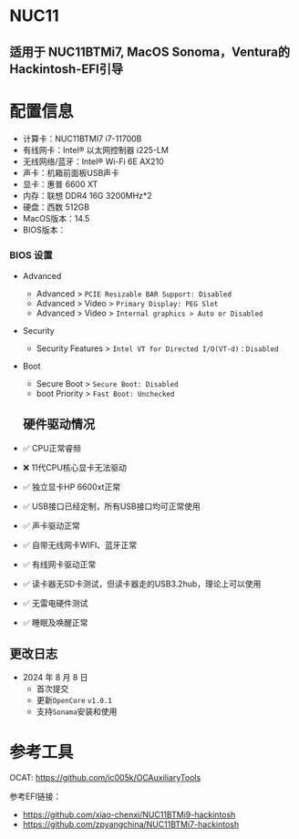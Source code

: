 # NUC11
## 适用于 NUC11BTMi7, MacOS Sonoma，Ventura的Hackintosh-EFI引导
# 配置信息
- 计算卡：NUC11BTMI7 i7-11700B
- 有线网卡：Intel® 以太网控制器 i225-LM
- 无线网络/蓝牙：Intel® Wi-Fi 6E AX210
- 声卡：机箱前面板USB声卡
- 显卡：惠普 6600 XT
- 内存：联想 DDR4 16G 3200MHz*2
- 硬盘：西数  512GB
- MacOS版本：14.5
- BIOS版本：
### BIOS 设置
- Advanced
  - Advanced > `PCIE Resizable BAR Support: Disabled`
  - Advanced > Video > `Primary Display: PEG Slot`
  - Advanced > Video > `Internal graphics > Auto or Disabled`
- Security
  - Security Features > `Intel VT for Directed I/O(VT-d)：Disabled`
- Boot
  - Secure Boot > `Secure Boot: Disabled`
  - boot Priority > `Fast Boot: Unchecked`
 
  ## 硬件驱动情况
- ✅ CPU正常睿频
- ❌ 11代CPU核心显卡无法驱动
- ✅ 独立显卡HP 6600xt正常
- ✅ USB接口已经定制，所有USB接口均可正常使用
- ✅ 声卡驱动正常
- ✅ 自带无线网卡WIFI、蓝牙正常
- ✅ 有线网卡驱动正常
- ✅ 读卡器无SD卡测试，但读卡器走的USB3.2hub，理论上可以使用
- ✅ 无雷电硬件测试
- ✅ 睡眠及唤醒正常

## 更改日志

- 2024 年 8 月 8 日
  - 首次提交
  - 更新`OpenCore` `v1.0.1`
  - 支持`Sonama`安装和使用
# 参考工具
OCAT: https://github.com/ic005k/OCAuxiliaryTools


参考EFI链接：
- https://github.com/xiao-chenxi/NUC11BTMi9-hackintosh
- https://github.com/zpyangchina/NUC11BTMi7-hackintosh
